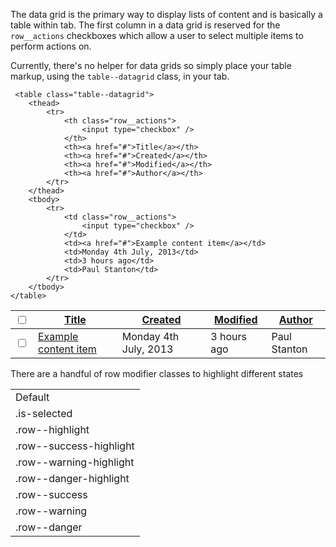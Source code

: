The data grid is the primary way to display lists of content and is basically a table within tab. The first column in a data grid is reserved for the `row__actions` checkboxes which allow a user to select multiple items to perform actions on.

Currently, there's no helper for data grids so simply place your table markup, using the `table--datagrid` class, in your tab.

	 <table class="table--datagrid">
        <thead>
            <tr>
                <th class="row__actions">
                    <input type="checkbox" />
                </th>
                <th><a href="#">Title</a></th>
                <th><a href="#">Created</a></th>
                <th><a href="#">Modified</a></th>
                <th><a href="#">Author</a></th>
            </tr>
        </thead>
        <tbody>
            <tr>
                <td class="row__actions">
                    <input type="checkbox" />
                </td>
                <td><a href="#">Example content item</a></td>
                <td>Monday 4th July, 2013</td>
                <td>3 hours ago</td>
                <td>Paul Stanton</td>
            </tr>
        </tbody>
    </table>
    
<table class="table--datagrid">
    <thead>
        <tr>
            <th class="row__actions">
                <input type="checkbox" />
            </th>
            <th><a href="#">Title</a></th>
            <th><a href="#">Created</a></th>
            <th><a href="#">Modified</a></th>
            <th><a href="#">Author</a></th>
        </tr>
    </thead>
    <tbody>
        <tr>
            <td class="row__actions">
                <input type="checkbox" />
            </td>
            <td><a href="#">Example content item</a></td>
            <td>Monday 4th July, 2013</td>
            <td>3 hours ago</td>
            <td>Paul Stanton</td>
        </tr>
    </tbody>
</table>

There are a handful of row modifier classes to highlight different states

<table class="table--datagrid">
   <tbody>
       <tr>
           <td>Default</td>
       </tr>
       <tr class="is-selected">
           <td>.is-selected</td>
       </tr>
       <tr class="row--highlight">
           <td>.row--highlight</td>
       </tr>
       <tr class="row--success-highlight">
           <td>.row--success-highlight</td>
       </tr>
       <tr class="row--warning-highlight">
           <td>.row--warning-highlight</td>
       </tr>
       <tr class="row--danger-highlight">
           <td>.row--danger-highlight</td>
       </tr>
       <tr class="row--success">
           <td>.row--success</td>
       </tr>
       <tr class="row--warning">
           <td>.row--warning</td>
       </tr>
       <tr class="row--danger">
           <td>.row--danger</td>
       </tr>
   </tbody>
</table>